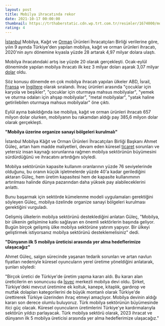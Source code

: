 ```yaml
--- 
layout: post
title: Mobilya ihracatında rekor
date: 2021-10-17 00:00:00
thumbnail: https://trthaberstatic.cdn.wp.trt.com.tr/resimler/1674000/mobilya-aa-1675823.jpg
rating: 4
---
```

<p>
	<a href="https://www.trthaber.com/etiket/istanbul/" target="_blank">İstanbul</a> Mobilya, Kağıt ve <a href="https://www.trthaber.com/etiket/orman/" target="_blank">Orman</a> Ürünleri İhracatçıları Birliği verilerine göre, yılın 9 ayında Türkiye'den yapılan mobilya, kağıt ve orman ürünleri ihracatı, 2020'nin aynı dönemine kıyasla yüzde 28 artarak 4,97 milyar dolara ulaştı.</p>
<p>
	Mobilya ihracatındaki artış ise yüzde 20 olarak gerçekleşti. Ocak-eylül döneminde yapılan mobilya ihracatı ilk kez 3 milyar doları aşarak 3,07 milyar <a href="https://www.trthaber.com/etiket/dolar/" target="_blank">dolar</a> oldu.</p>
<p>
	Söz konusu dönemde en çok mobilya ihracatı yapılan ülkeler ABD, İsrail, <a href="https://www.trthaber.com/etiket/fransa/" target="_blank">Fransa</a> ve <a href="https://www.trthaber.com/etiket/ingiltere/" target="_blank">İngiltere</a> olarak sıralandı. İhraç ürünleri arasında "çocuklar için karyola ve beşikler", "çocuklar için oturmaya mahsus mobilyalar", "yemek ve oturma odaları için ahşap mobilyalar", "metal mobilyalar", "yatak haline getirilebilen oturmaya mahsus mobilyalar" öne çıktı.</p>
<p>
	Eylül ayına bakıldığında ise mobilya, kağıt ve orman ürünleri ihracatı 657 milyon dolar olurken, mobilyanın bu rakamdan aldığı pay 385,6 milyon dolar olarak gerçekleşti.</p>
<p>
	<strong>"Mobilya üzerine organize sanayi bölgeleri kurulmalı"</strong></p>
<p>
	İstanbul Mobilya Kâğıt ve Orman Ürünleri İhracatçıları Birliği Başkanı Ahmet Güleç, artan ham madde maliyetleri, devam eden küresel <a href="https://www.trthaber.com/etiket/ticaret/" target="_blank">ticaret</a> sorunları ve yetersiz insan kaynağı sorunlarına rağmen mobilya sektörünün büyümesini sürdürdüğünü ve ihracatını artırdığını söyledi.</p>
<p>
	Mobilya sektörünün kapasite kullanım oranlarının yüzde 76 seviyelerinde olduğunu, bu oranın küçük işletmelerde yüzde 40'a kadar gerilediğini aktaran Güleç, hem üretim kapasitesi hem de kapasite kullanımının artırılması halinde dünya pazarından daha yüksek pay alabileceklerini anlattı.</p>
<p>
	Bunu başarmak için sektörde kümelenme modeli uygulamaları gerektiğini söyleyen Güleç, mobilya özelinde organize sanayi bölgeleri kurulması gerektiğini vurguladı.</p>
<p>
	Gelişmiş ülkelerin mobilya sektörünü desteklediğini anlatan Güleç, "Mobilya, bir ülkenin gelişimine katkı sağlayan en önemli sektörlerin başında geliyor. Bugün birçok gelişmiş ülke mobilya sektörüne yatırım yapıyor. Bir ülkeyi geliştirmek istiyorsanız mobilya sektörünü desteklemelisiniz" dedi.</p>
<p>
	<strong>"Dünyanın ilk 5 mobilya üreticisi arasında yer alma hedeflerimize ulaşacağız"</strong></p>
<p>
	Ahmet Güleç, salgın sürecinde yaşanan tedarik sorunları ve artan navlun fiyatları nedeniyle küresel oyuncuların yerel üretime yöneldiğini anlatarak, şunları söyledi:</p>
<p>
	"Birçok üretici de Türkiye'de üretim yapma kararı aldı. Bu kararı alan üreticilerin en sonuncusu da <a href="https://www.trthaber.com/etiket/isvec/" target="_blank">İsveç</a> merkezli mobilya devi oldu. Şirket, Türkiye'deki mevcut üretimine ek koltuk, kanepe, kitaplık, gardırop ve mutfak dolapları kategorilerini de büyük montanlı olarak Türkiye'de ürettirerek Türkiye üzerinden ihraç etmeyi amaçlıyor. Mobilya devinin aldığı kararı son derece olumlu buluyoruz. Türk mobilya sektörünün büyümesinde itici güç olacak. Küresel oyuncuların üretimlerini Türkiye'ye kardırmalarıyla sektörün yıldızı parlayacak. Türk mobilya sektörü olarak, 2023 ihracat ve dünyanın ilk 5 mobilya üreticisi arasında yer alma hedeflerimize ulaşacağız."</p>
